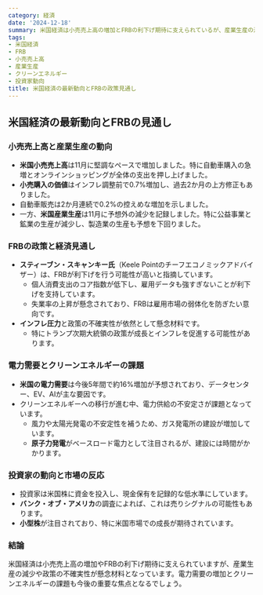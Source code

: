 ```yaml
---
category: 経済
date: '2024-12-18'
summary: 米国経済は小売売上高の増加とFRBの利下げ期待に支えられているが、産業生産の減少や政策の不確実性が懸念材料。電力需要の増加とクリーンエネルギーの課題も重要な焦点。
tags:
- 米国経済
- FRB
- 小売売上高
- 産業生産
- クリーンエネルギー
- 投資家動向
title: 米国経済の最新動向とFRBの政策見通し
---
```


## 米国経済の最新動向とFRBの見通し

### 小売売上高と産業生産の動向

- **米国小売売上高**は11月に堅調なペースで増加しました。特に自動車購入の急増とオンラインショッピングが全体の支出を押し上げました。
- **小売購入の価値**はインフレ調整前で0.7%増加し、過去2か月の上方修正もありました。
- 自動車販売は2か月連続で0.2%の控えめな増加を示しました。
- 一方、**米国産業生産**は11月に予想外の減少を記録しました。特に公益事業と鉱業の生産が減少し、製造業の生産も予想を下回りました。

### FRBの政策と経済見通し

- **スティーブン・スキャンキー氏**（Keele Pointのチーフエコノミックアドバイザー）は、FRBが利下げを行う可能性が高いと指摘しています。
  - 個人消費支出のコア指数が低下し、雇用データも強すぎないことが利下げを支持しています。
  - 失業率の上昇が懸念されており、FRBは雇用市場の弱体化を防ぎたい意向です。
- **インフレ圧力**と政策の不確実性が依然として懸念材料です。
  - 特にトランプ次期大統領の政策が成長とインフレを促進する可能性があります。

### 電力需要とクリーンエネルギーの課題

- **米国の電力需要**は今後5年間で約16%増加が予想されており、データセンター、EV、AIが主な要因です。
- クリーンエネルギーへの移行が進む中、電力供給の不安定さが課題となっています。
  - 風力や太陽光発電の不安定性を補うため、ガス発電所の建設が増加しています。
  - **原子力発電**がベースロード電力として注目されるが、建設には時間がかかります。

### 投資家の動向と市場の反応

- 投資家は米国株に資金を投入し、現金保有を記録的な低水準にしています。
- **バンク・オブ・アメリカ**の調査によれば、これは売りシグナルの可能性もあります。
- **小型株**が注目されており、特に米国市場での成長が期待されています。

### 結論

米国経済は小売売上高の増加やFRBの利下げ期待に支えられていますが、産業生産の減少や政策の不確実性が懸念材料となっています。電力需要の増加とクリーンエネルギーの課題も今後の重要な焦点となるでしょう。
